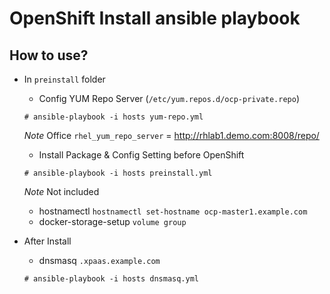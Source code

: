 OpenShift Install ansible playbook
==============================
How to use?
-----------

* In `preinstall` folder 

  * Config YUM Repo Server (`/etc/yum.repos.d/ocp-private.repo`)
  ```
  # ansible-playbook -i hosts yum-repo.yml
  ```
  _Note_ Office `rhel_yum_repo_server` = http://rhlab1.demo.com:8008/repo/

  * Install Package & Config Setting before OpenShift 
  ```
  # ansible-playbook -i hosts preinstall.yml
  ```
  
  _Note_ Not included
  * hostnamectl `hostnamectl set-hostname ocp-master1.example.com`
  * docker-storage-setup `volume group`

* After Install

  * dnsmasq `.xpaas.example.com`
  ```
  # ansible-playbook -i hosts dnsmasq.yml
  ```
